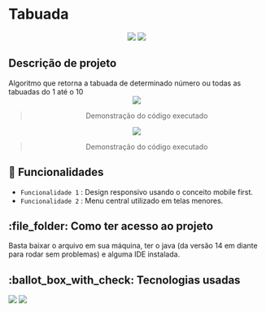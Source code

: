 # Tabuada
<p align="center">
   <img src="https://img.shields.io/badge/STATUS-FINALIZADO-blue?style=for-the-badge&logo=java"/>
  <img src="https://img.shields.io/github/last-commit/Samuel-045/Tabuada/main?style=for-the-badge&color=blue"/>
</p>

<h2>Descrição de projeto</h2>
Algoritmo que retorna a tabuada de determinado número ou todas as tabuadas do 1 até o 10

<div align="center">
  <img src="https://github.com/Samuel-045/Tabuada/assets/95144250/f0eeb522-f0f1-4bb6-b045-f0bd1f58d9da"/>
  
  >Demonstração do código executado
  
  <img src="https://github.com/Samuel-045/Tabuada/assets/95144250/43f22100-9964-4364-8f9a-c71c59bee755"/>  
  
  >Demonstração do código executado
</div>

<h2>🔨 Funcionalidades</h2>

- `Funcionalidade 1` : Design responsivo usando o conceito mobile first.
- `Funcionalidade 2` : Menu central utilizado em telas menores.

<h2>:file_folder: Como ter acesso ao projeto</h2>
Basta baixar o arquivo em sua máquina, ter o java (da versão 14 em diante para rodar sem problemas) e alguma IDE instalada.

<h2> :ballot_box_with_check: Tecnologias usadas </h2>
<p align="left">  
   <img src="https://img.shields.io/badge/Eclipse-2C2255?style=for-the-badge&logo=eclipse&logoColor=white"/>
   <img  src="https://img.shields.io/badge/Java-ED8B00?style=for-the-badge&logo=openjdk&logoColor=white"/>
</p>

